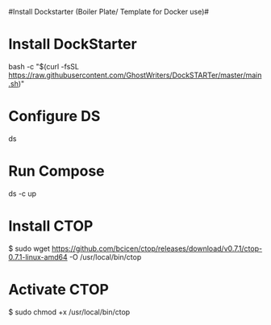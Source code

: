 #Install Dockstarter (Boiler Plate/ Template for Docker use)#

# Install DockStarter #
bash -c "$(curl -fsSL https://raw.githubusercontent.com/GhostWriters/DockSTARTer/master/main.sh)"


# Configure DS #

ds

# Run Compose #
ds -c up


# Install CTOP #


$ sudo wget https://github.com/bcicen/ctop/releases/download/v0.7.1/ctop-0.7.1-linux-amd64  -O /usr/local/bin/ctop
# Activate CTOP #
$ sudo chmod +x /usr/local/bin/ctop
